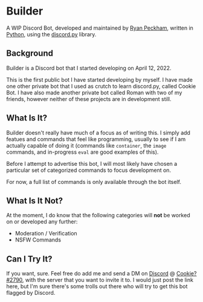 # Builder
A WIP Discord Bot, developed and maintained by [Ryan Peckham](https://github.com/ShadowMagic896), written in [Python](https://python.org), 
using the [discord.py](https://discordpy.readthedocs.io/en/latest/index.html) library.

## Background
Builder is a Discord bot that I started developing on April 12, 2022.

This is the first public bot I have started developing by myself. I have made one other private bot that I used as crutch 
to learn discord.py, called Cookie Bot. I have also made another private bot called Roman with two of my friends, however 
neither of these projects are in development still.

## What Is It?
Builder doesn't really have much of a focus as of writing this. I simply add featues and commands that feel like 
programming, usually to see if I am actually capable of doing it (commands like `container`, the `image` commands, and 
in-progress `eval` are good examples of this).

Before I attempt to advertise this bot, I will most likely have chosen a particular set of categorized commands to focus 
development on.

For now, a full list of commands is only available through the bot itself.

## What Is It Not?
At the moment, I do know that the following categories will **not** be worked on or developed any further:
- Moderation / Verification
- NSFW Commands


## Can I Try It?
If you want, sure. Feel free do add me and send a DM on [Discord](https://discord.com) @ [Cookie?#2790](https://discord.com/users/724811595976409119), with the server that you 
want to invite it to. I would just post the link here, but I'm sure there's some trolls out there who will try to get this
bot flagged by Discord.
